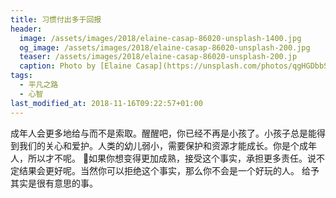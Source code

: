 ```yaml
---
title: 习惯付出多于回报
header:
  image: /assets/images/2018/elaine-casap-86020-unsplash-1400.jpg
  og_image: /assets/images/2018/elaine-casap-86020-unsplash-200.jpg
  teaser: /assets/images/2018/elaine-casap-86020-unsplash-200.jp
  caption: Photo by [Elaine Casap](https://unsplash.com/photos/qgHGDbbSNm8?utm_source=unsplash&utm_medium=referral&utm_content=creditCopyText) on [Unsplash](https://unsplash.com/?utm_source=unsplash&utm_medium=referral&utm_content=creditCopyText)
tags:
  - 平凡之路
  - 心智
last_modified_at: 2018-11-16T09:22:57+01:00
---
```


成年人会更多地给与而不是索取。醒醒吧，你已经不再是小孩了。小孩子总是能得到我们的关心和爱护。人类的幼儿弱小，需要保护和资源才能成长。你是个成年人，所以才不呢。
如果你想变得更加成熟，接受这个事实，承担更多责任。说不定结果会更好呢。当然你可以拒绝这个事实，那么你不会是一个好玩的人。
给予其实是很有意思的事。
